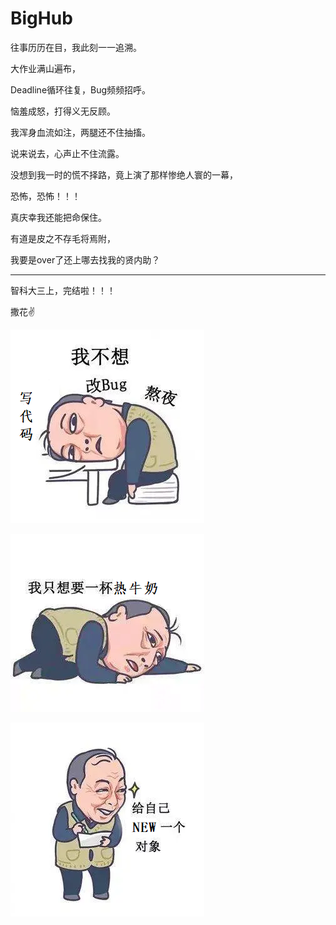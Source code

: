 # BigHub

往事历历在目，我此刻一一追溯。

大作业满山遍布，

Deadline循环往复，Bug频频招呼。

恼羞成怒，打得义无反顾。

我浑身血流如注，两腿还不住抽搐。

说来说去，心声止不住流露。

没想到我一时的慌不择路，竟上演了那样惨绝人寰的一幕，

恐怖，恐怖！！！

真庆幸我还能把命保住。

有道是皮之不存毛将焉附，

我要是over了还上哪去找我的贤内助？

***

智科大三上，完结啦！！！

撒花✌

![avatar](image/I.png)

![avatar](image/L.png)

![avatar](image/U.png)